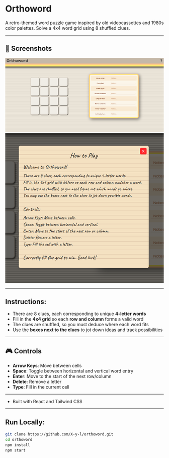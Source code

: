 # Orthoword

A retro-themed word puzzle game inspired by old videocassettes and 1980s color palettes.
Solve a 4x4 word grid using 8 shuffled clues.

---

## 📸 Screenshots

![Screenshot 1](./screenshots/main.png)
![Screenshot 2](./screenshots/instructions.png)

---

## Instructions:


- There are 8 clues, each corresponding to unique **4-letter words**
- Fill in the **4x4 grid** so each **row and column** forms a valid word
- The clues are shuffled, so you must deduce where each word fits
- Use the **boxes next to the clues** to jot down ideas and track possibilities

---

## 🎮 Controls

- **Arrow Keys**: Move between cells
- **Space**: Toggle between horizontal and vertical word entry
- **Enter**: Move to the start of the next row/column
- **Delete**: Remove a letter
- **Type**: Fill in the current cell

---

- Built with React and Tailwind CSS

---

## Run Locally:

```bash
git clone https://github.com/X-y-l/orthoword.git
cd orthoword
npm install
npm start
```